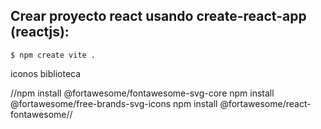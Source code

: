 ## Crear proyecto react usando create-react-app (reactjs):

```shell
$ npm create vite .
```
iconos biblioteca

//npm install @fortawesome/fontawesome-svg-core
npm install @fortawesome/free-brands-svg-icons
npm install @fortawesome/react-fontawesome//

